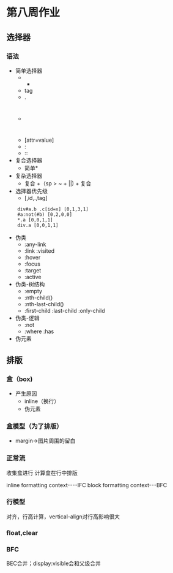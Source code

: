 # 第八周作业
## 选择器
### 语法
+ 简单选择器
    * *
    * tag
    * .
    * #
    * [attr=value]
    * :
    * ::
+ 复合选择器
    * 简单*
+ 复杂选择器
    * 复合 +（sp > ~ + ||) + 复合
+ 选择器优先级
    * [,id,.,tag]
```
    div#a.b .c[id=x] [0,1,3,1]
    #a:not(#b) [0,2,0,0]
    *.a [0,0,1,1]
    div.a [0,0,1,1]
```
+ 伪类
    * :any-link
    * :link :visited
    * :hover
    * :focus
    * :target
    * :active
+ 伪类-树结构
    * :empty
    * :nth-child()
    * :nth-last-child()
    * :first-child :last-child :only-child
+ 伪类-逻辑
    * :not
    * :where :has
+ 伪元素

## 排版
### 盒（box)
+ 产生原因
    * inline（换行）
    * 伪元素
### 盒模型（为了排版）
+ margin->图片周围的留白
### 正常流
收集盒进行
计算盒在行中排版

inline formatting context----IFC
block formatting context---BFC
### 行模型
对齐，行高计算，vertical-align对行高影响很大
### float,clear
### BFC
BEC合并；display:visible会和父级合并
